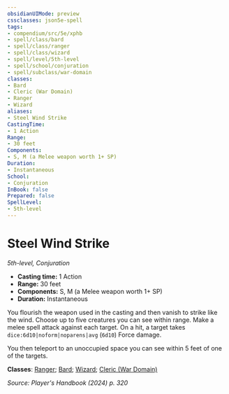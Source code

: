 ```yaml
---
obsidianUIMode: preview
cssclasses: json5e-spell
tags:
- compendium/src/5e/xphb
- spell/class/bard
- spell/class/ranger
- spell/class/wizard
- spell/level/5th-level
- spell/school/conjuration
- spell/subclass/war-domain
classes:
- Bard
- Cleric (War Domain)
- Ranger
- Wizard
aliases:
- Steel Wind Strike
CastingTime: 
- 1 Action
Range:
- 30 feet
Components:
- S, M (a Melee weapon worth 1+ SP)
Duration:
- Instantaneous
School:
- Conjuration
InBook: false
Prepared: false
SpellLevel:
- 5th-level
---
```

# Steel Wind Strike
*5th-level, Conjuration*  


- **Casting time:** 1 Action
- **Range:** 30 feet
- **Components:** S, M (a Melee weapon worth 1+ SP)
- **Duration:** Instantaneous

You flourish the weapon used in the casting and then vanish to strike like the wind. Choose up to five creatures you can see within range. Make a melee spell attack against each target. On a hit, a target takes `dice:6d10|noform|noparens|avg` (`6d10`) Force damage.

You then teleport to an unoccupied space you can see within 5 feet of one of the targets.

**Classes**: [Ranger](/3-Mechanics/CLI/lists/list-spells-classes-ranger.md); [Bard](/3-Mechanics/CLI/lists/list-spells-classes-bard.md); [Wizard](/3-Mechanics/CLI/lists/list-spells-classes-wizard.md); [Cleric (War Domain)](/3-Mechanics/CLI/lists/list-spells-classes-war-domain-xphb.md "subclass=XPHB;class=XPHB")

*Source: Player's Handbook (2024) p. 320*